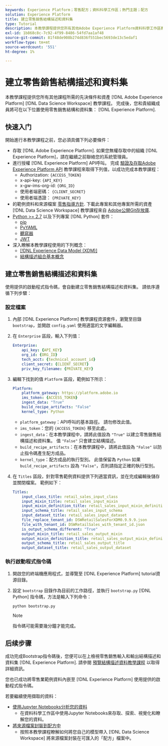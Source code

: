 ```yaml
---
keywords: Experience Platform；零售配方；資料科學工作區；熱門主題；配方
solution: Experience Platform
title: 建立零售銷售結構描述和資料集
type: Tutorial
description: 本教學課程提供您所有其他Adobe Experience Platform資料科學工作區教學課程所需的先決條件和資產。 完成後，您和您的組織成員將可在Experience Platform上取得零售銷售結構描述和資料集。
exl-id: 1b868c8c-7c92-4f99-8486-54fd7aa1af48
source-git-commit: 81f48de908b274d836f551bec5693de13c5edaf1
workflow-type: tm+mt
source-wordcount: '551'
ht-degree: 1%

---
```



# 建立零售銷售結構描述和資料集

本教學課程提供您所有其他課程所需的先決條件和資產 [!DNL Adobe Experience Platform] [!DNL Data Science Workspace] 教學課程。 完成後，您和貴組織成員將可在以下位置使用零售銷售結構和資料集： [!DNL Experience Platform].

## 快速入门

開始進行本教學課程之前，您必須具備下列必要條件：
- 存取 [!DNL Adobe Experience Platform]. 如果您無權存取中的組織 [!DNL Experience Platform]，請在繼續之前聯絡您的系統管理員。
- 進行授權 [!DNL Experience Platform] API呼叫。 完成 [驗證及存取Adobe Experience Platform API](https://www.adobe.com/go/platform-api-authentication-en) 教學課程來取得下列值，以成功完成本教學課程：
   - Authorization: `{ACCESS_TOKEN}`
   - x-api-key: `{API_KEY}`
   - x-gw-ims-org-id: `{ORG_ID}`
   - 使用者端密碼： `{CLIENT_SECRET}`
   - 使用者端憑證： `{PRIVATE_KEY}`
- 的範例資料和來源檔案 [零售指導方針](../pre-built-recipes/retail-sales.md). 下載此專案和其他專案所需的資產 [!DNL Data Science Workspace] 教學課程來自 [Adobe公開Git存放庫](https://github.com/adobe/experience-platform-dsw-reference/).
- [Python >= 2.7](https://www.python.org/downloads/) 以及下列專案 [!DNL Python] 套件：
   - [pip](https://pypi.org/project/pip/)
   - [PyYAML](https://pyyaml.org/)
   - [聽寫器](https://pypi.org/project/dictor/)
   - [JWT](https://pypi.org/project/jwt/)
- 深入瞭解本教學課程使用的下列概念：
   - [[!DNL Experience Data Model (XDM)]](../../xdm/home.md)
   - [結構描述組合基本概念](../../xdm/schema/field-dictionary.md)

## 建立零售銷售結構描述和資料集

使用提供的啟動程式指令碼，會自動建立零售銷售結構描述和資料集。 請依序遵循下列步驟：

### 設定檔案

1. 內部 [!DNL Experience Platform] 教學課程資源套件，瀏覽至目錄 `bootstrap`，並開啟 `config.yaml` 使用適當的文字編輯器。
2. 在 `Enterprise` 區段，輸入下列值：

   ```yaml
   Enterprise:
       api_key: {API_KEY}
       org_id: {ORG_ID}
       tech_acct: {technical_account_id}
       client_secret: {CLIENT_SECRET}
       priv_key_filename: {PRIVATE_KEY}
   ```

3. 編輯下找到的值 `Platform` 區段，範例如下所示：

   ```yaml
   Platform:
       platform_gateway: https://platform.adobe.io
       ims_token: {ACCESS_TOKEN}
       ingest_data: "True"
       build_recipe_artifacts: "False"
       kernel_type: Python
   ```

   - `platform_gateway`：API呼叫的基本路徑。 請勿修改此值。
   - `ims_token`：您的 `{ACCESS_TOKEN}` 移至此處。
   - `ingest_data`：在本教學課程中，請將此值設為 `"True"` 以建立零售銷售結構描述和資料集。 值 `"False"` 只會建立結構描述。
   - `build_recipe_artifacts`：在本教學課程中，請將此值設為 `"False"` 以防止指令碼產生配方成品。
   - `kernel_type`：配方成品的執行型別。 此值保留為 `Python` 如果 `build_recipe_artifacts` 設為 `"False"`，否則請指定正確的執行型別。

4. 在 `Titles` 區段，針對零售範例資料提供下列適當資訊，並在完成編輯後儲存並關閉檔案。 範例如下：

   ```yaml
   Titles:
       input_class_title: retail_sales_input_class
       input_mixin_title: retail_sales_input_mixin
       input_mixin_definition_title: retail_sales_input_mixin_definition
       input_schema_title: retail_sales_input_schema
       input_dataset_title: retail_sales_input_dataset
       file_replace_tenant_id: DSWRetailSalesForXDM0.9.9.9.json
       file_with_tenant_id: DSWRetailSales_with_tenant_id.json
       is_output_schema_different: "True"
       output_mixin_title: retail_sales_output_mixin
       output_mixin_definition_title: retail_sales_output_mixin_definition
       output_schema_title: retail_sales_output_title
       output_dataset_title: retail_sales_output_dataset
   ```

### 執行啟動程式指令碼

1. 開啟您的終端機應用程式，並導覽至 [!DNL Experience Platform] tutorial資源目錄。
2. 設定 `bootstrap` 目錄作為目前的工作路徑，並執行 `bootstrap.py` [!DNL Python] 指令碼，方法是輸入下列命令：

   ```bash
   python bootstrap.py
   ```

   >[!NOTE]
   >
   >指令碼可能需要幾分鐘才能完成。

## 后续步骤

成功完成Bootstrap指令碼後，您便可以在上檢視零售銷售輸入和輸出結構描述和資料集 [!DNL Experience Platform]. 請參閱 [預覽結構描述資料教學課程](./preview-schema-data.md)
以取得詳細資訊。

您也已成功將零售業範例資料內嵌至 [!DNL Experience Platform] 使用提供的啟動程式指令碼。

若要繼續使用擷取的資料：
- [使用Jupyter Notebooks分析您的資料](../jupyterlab/analyze-your-data.md)
   - 在資料科學工作區中使用Jupyter Notebooks來存取、探索、視覺化和瞭解您的資料。
- [將來源檔案封裝到配方中](./package-source-files-recipe.md)
   - 按照本教學課程瞭解如何將您自己的模型帶入 [!DNL Data Science Workspace] 將來源檔案封裝在可匯入的「配方」檔案中。
